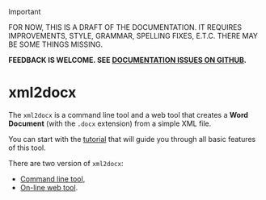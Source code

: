 > [!IMPORTANT]
> FOR NOW, THIS IS A DRAFT OF THE DOCUMENTATION. IT REQUIRES IMPROVEMENTS,
> STYLE, GRAMMAR, SPELLING FIXES, E.T.C. THERE MAY BE SOME THINGS MISSING.
>
> **FEEDBACK IS WELCOME. SEE [DOCUMENTATION ISSUES ON GITHUB](https://github.com/kildom/xml2docx/labels/documentation).**

# xml2docx

The `xml2docx` is a command line tool and a web tool that creates a **Word Document** (with the `.docx` extension) from a simple XML file.

You can start with the [tutorial](tutorial.md) that will guide you through all basic features of this tool.

There are two version of `xml2docx`:
 * [Command line tool](cli.md),
 * [On-line web tool](https://kildom.github.io/xml2docx/).
